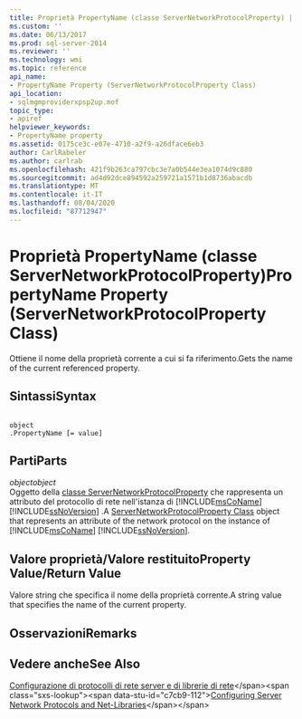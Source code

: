 ```yaml
---
title: Proprietà PropertyName (classe ServerNetworkProtocolProperty) | Microsoft Docs
ms.custom: ''
ms.date: 06/13/2017
ms.prod: sql-server-2014
ms.reviewer: ''
ms.technology: wmi
ms.topic: reference
api_name:
- PropertyName Property (ServerNetworkProtocolProperty Class)
api_location:
- sqlmgmproviderxpsp2up.mof
topic_type:
- apiref
helpviewer_keywords:
- PropertyName property
ms.assetid: 0175ce3c-e07e-4710-a2f9-a26dface6eb3
author: CarlRabeler
ms.author: carlrab
ms.openlocfilehash: 421f9b263ca797cbc3e7a0b544e3ea1074d9c880
ms.sourcegitcommit: ad4d92dce894592a259721a1571b1d8736abacdb
ms.translationtype: MT
ms.contentlocale: it-IT
ms.lasthandoff: 08/04/2020
ms.locfileid: "87712947"
---
```

# <a name="propertyname-property-servernetworkprotocolproperty-class"></a><span data-ttu-id="c7cb9-102">Proprietà PropertyName (classe ServerNetworkProtocolProperty)</span><span class="sxs-lookup"><span data-stu-id="c7cb9-102">PropertyName Property (ServerNetworkProtocolProperty Class)</span></span>
  <span data-ttu-id="c7cb9-103">Ottiene il nome della proprietà corrente a cui si fa riferimento.</span><span class="sxs-lookup"><span data-stu-id="c7cb9-103">Gets the name of the current referenced property.</span></span>  
  
## <a name="syntax"></a><span data-ttu-id="c7cb9-104">Sintassi</span><span class="sxs-lookup"><span data-stu-id="c7cb9-104">Syntax</span></span>  
  
```  
  
object  
.PropertyName [= value]  
```  
  
## <a name="parts"></a><span data-ttu-id="c7cb9-105">Parti</span><span class="sxs-lookup"><span data-stu-id="c7cb9-105">Parts</span></span>  
 <span data-ttu-id="c7cb9-106">*object*</span><span class="sxs-lookup"><span data-stu-id="c7cb9-106">*object*</span></span>  
 <span data-ttu-id="c7cb9-107">Oggetto della [classe ServerNetworkProtocolProperty](servernetworkprotocolproperty-class.md) che rappresenta un attributo del protocollo di rete nell'istanza di [!INCLUDE[msCoName](../../../includes/msconame-md.md)] [!INCLUDE[ssNoVersion](../../../includes/ssnoversion-md.md)] .</span><span class="sxs-lookup"><span data-stu-id="c7cb9-107">A [ServerNetworkProtocolProperty Class](servernetworkprotocolproperty-class.md) object that represents an attribute of the network protocol on the instance of [!INCLUDE[msCoName](../../../includes/msconame-md.md)] [!INCLUDE[ssNoVersion](../../../includes/ssnoversion-md.md)].</span></span>  
  
## <a name="property-valuereturn-value"></a><span data-ttu-id="c7cb9-108">Valore proprietà/Valore restituito</span><span class="sxs-lookup"><span data-stu-id="c7cb9-108">Property Value/Return Value</span></span>  
 <span data-ttu-id="c7cb9-109">Valore string che specifica il nome della proprietà corrente.</span><span class="sxs-lookup"><span data-stu-id="c7cb9-109">A string value that specifies the name of the current property.</span></span>  
  
## <a name="remarks"></a><span data-ttu-id="c7cb9-110">Osservazioni</span><span class="sxs-lookup"><span data-stu-id="c7cb9-110">Remarks</span></span>  
  
## <a name="see-also"></a><span data-ttu-id="c7cb9-111">Vedere anche</span><span class="sxs-lookup"><span data-stu-id="c7cb9-111">See Also</span></span>  
 <span data-ttu-id="c7cb9-112">[Configurazione di protocolli di rete server e di librerie di rete](https://msdn.microsoft.com/library/ms177485\(v=sql.100\).aspx)</span><span class="sxs-lookup"><span data-stu-id="c7cb9-112">[Configuring Server Network Protocols and Net-Libraries](https://msdn.microsoft.com/library/ms177485\(v=sql.100\).aspx)</span></span>  
  
  
